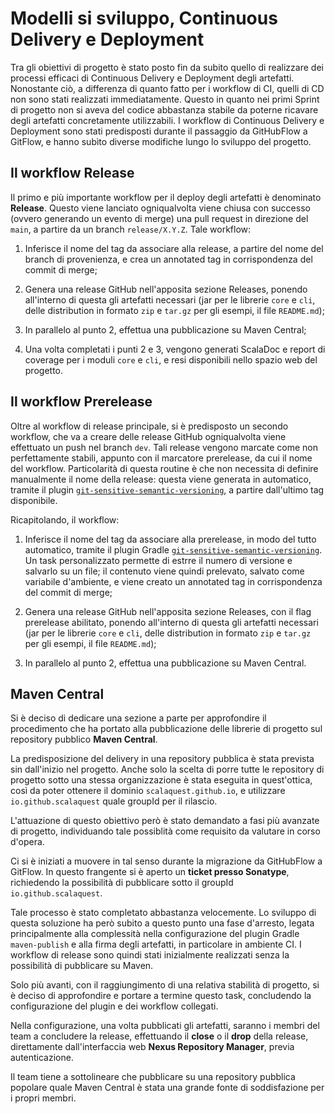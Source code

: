 # Modelli si sviluppo, Continuous Delivery e Deployment

<!-- Il passaggio da gitHubFlow a GitFlow, i workflow di release della
repo principale, i vincoli e l'automazione per quanto riguarda la
generazione dei tag, la pr di ritorno; accenno alla policy di rebase,
squash and merge per i feature branch, merge
commit con tag per le release stabili, Maven Central e il ticket presso
di loro, il fatto che abbiamo fatto tutto sotto l'organizzazione scalaquest
allo scopo di avere io.scalaquest come dominio per la pubblicazione,
la generazione automatica di scaladoc, coverage reports su GH pages,
la pagina github pages basata su branch orphan gh-pages della repo,
il meccanismo di prerelease a ogni push su dev, con n.di versione
generato automaticamente con semantic versioning -->

Tra gli obiettivi di progetto è stato posto fin da subito quello di realizzare
dei processi efficaci di Continuous Delivery e Deployment degli artefatti.
Nonostante ciò, a differenza di quanto fatto per i workflow di CI, quelli di CD
non sono stati realizzati immediatamente. Questo in quanto nei primi Sprint di
progetto non si aveva del codice abbastanza stabile da poterne ricavare degli
artefatti concretamente utilizzabili. I workflow di Continuous Delivery e
Deployment sono stati predisposti durante il passaggio da GitHubFlow a GitFlow,
e hanno subìto diverse modifiche lungo lo sviluppo del progetto.

## Il workflow Release

Il primo e più importante workflow per il deploy degli artefatti è denominato
**Release**. Questo viene lanciato ogniqualvolta viene chiusa con successo
(ovvero generando un evento di merge) una pull request in direzione del `main`,
a partire da un branch `release/X.Y.Z`. Tale workflow:

1. Inferisce il nome del tag da associare alla release, a partire del nome del
   branch di provenienza, e crea un annotated tag in corrispondenza del commit
   di merge;

2. Genera una release GitHub nell'apposita sezione Releases, ponendo all'interno
   di questa gli artefatti necessari (jar per le librerie `core` e `cli`, delle
   distribution in formato `zip` e `tar.gz` per gli esempi, il file
   `README.md`);

3. In parallelo al punto 2, effettua una pubblicazione su Maven Central;

4. Una volta completati i punti 2 e 3, vengono generati ScalaDoc e report di
   coverage per i moduli `core` e `cli`, e resi disponibili nello spazio web del
   progetto.

## Il workflow Prerelease

Oltre al workflow di release principale, si è predisposto un secondo workflow,
che va a creare delle release GitHub ogniqualvolta viene effettuato un push nel
branch `dev`. Tali release vengono marcate come non perfettamente stabili,
appunto con il marcatore prerelease, da cui il nome del workflow. Particolarità
di questa routine è che non necessita di definire manualmente il nome della
release: questa viene generata in automatico, tramite il plugin
[`git-sensitive-semantic-versioning`](https://github.com/DanySK/git-sensitive-semantic-versioning-gradle-plugin/blob/master/src/main/kotlin/org/danilopianini/gradle/gitsemver/GitSemVer.kt),
a partire dall'ultimo tag disponibile.

Ricapitolando, il workflow:

1. Inferisce il nome del tag da associare alla prerelease, in modo del tutto
   automatico, tramite il plugin Gradle
   [`git-sensitive-semantic-versioning`](https://github.com/DanySK/git-sensitive-semantic-versioning-gradle-plugin/blob/master/src/main/kotlin/org/danilopianini/gradle/gitsemver/GitSemVer.kt).
   Un task personalizzato permette di estrre il numero di versione e salvarlo su
   un file; il contenuto viene quindi prelevato, salvato come variabile
   d'ambiente, e viene creato un annotated tag in corrispondenza del commit di
   merge;

2. Genera una release GitHub nell'apposita sezione Releases, con il flag
   prerelease abilitato, ponendo all'interno di questa gli artefatti necessari
   (jar per le librerie `core` e `cli`, delle distribution in formato `zip` e
   `tar.gz` per gli esempi, il file `README.md`);

3. In parallelo al punto 2, effettua una pubblicazione su Maven Central.

## Maven Central

Si è deciso di dedicare una sezione a parte per approfondire il procedimento che
ha portato alla pubblicazione delle librerie di progetto sul repository pubblico
**Maven Central**.

La predisposizione del delivery in una repository pubblica è stata prevista sin
dall'inizio nel progetto. Anche solo la scelta di porre tutte le repository di
progetto sotto una stessa organizzazione è stata eseguita in quest'ottica, così
da poter ottenere il dominio `scalaquest.github.io`, e utilizzare
`io.github.scalaquest` quale groupId per il rilascio.

L'attuazione di questo obiettivo però è stato demandato a fasi più avanzate di
progetto, individuando tale possiblità come requisito da valutare in corso
d'opera.

Ci si è iniziati a muovere in tal senso durante la migrazione da GitHubFlow a
GitFlow. In questo frangente si è aperto un **ticket presso Sonatype**,
richiedendo la possibilità di pubblicare sotto il groupId
`io.github.scalaquest`.

Tale processo è stato completato abbastanza velocemente. Lo sviluppo di questa
soluzione ha però subito a questo punto una fase d'arresto, legata
principalmente alla complessità nella configurazione del plugin Gradle
`maven-publish` e alla firma degli artefatti, in particolare in ambiente CI. I
workflow di release sono quindi stati inizialmente realizzati senza la
possibilità di pubblicare su Maven.

Solo più avanti, con il raggiungimento di una relativa stabilità di progetto, si
è deciso di approfondire e portare a termine questo task, concludendo la
configurazione del plugin e dei workflow collegati.

Nella configurazione, una volta pubblicati gli artefatti, saranno i membri del
team a concludere la release, effettuando il **close** o il **drop** della
release, direttamente dall'interfaccia web **Nexus Repository Manager**, previa
autenticazione.

Il team tiene a sottolineare che pubblicare su una repository pubblica popolare
quale Maven Central è stata una grande fonte di soddisfazione per i propri
membri.
